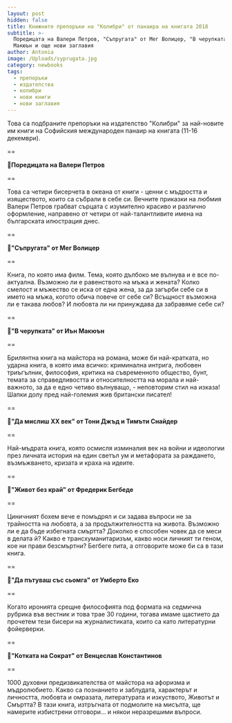 ```yaml
---
layout: post
hidden: false
title: Книжните препоръки на "Колибри" от панаира на книгата 2018
subtitle: >-
  Поредицата на Валери Петров, "Съпругата" от Мег Волицер, "В черупката" от Иън
  Макюън и още нови заглавия
author: Antonia
image: /Uploads/syprugata.jpg
category: newbooks
tags:
  - препоръки
  - издателства
  - колибри
  - нови книги
  - нови заглавия
---
```

Това са подбраните препоръки на издателство "Колибри" за най-новите им книги на Софийския международен панаир на книгата (11-16 декември). 

\==

📗**Поредицата на Валери Петров**

\==

Това са четири бисерчета в океана от книги - ценни с мъдростта и изяществото, които са събрали в себе си. Вечните приказки на любмия Валери Петров грабват сърцата с изумително красиво и различно оформление, направено от четири от най-талантливите имена на българската илюстрация днес.

\==

📗**"Съпругата" от Мег Волицер**

\==

Книга, по която има филм. Тема, която дълбоко ме вълнува и е все по-актуална. Възможно ли е равенството на мъжа и жената? Колко смелост и мъжество се иска от една жена, за да загърби себе си в името на мъжа, когото обича повече от себе си? Всъщност възможна ли е такава любов? И любовта ли ни принуждава да забравяме себе си?

\==

📗**"В черупката" от Иън Макюън**

\==

Брилянтна книга на майстора на романа, може би най-кратката, но ударна книга, в която има всичко: криминална интрига, любовен триъгълник, философия, критика на съвременното общество, бунт, темата за справедливостта и относителността на морала и най-важното, за да е едно четиво вълнуващо, - неповторим стил на изказа! Шапки долу пред най-големия жив британски писател!

\==

📗**"Да мислиш XX век" от Тони Джъд и Тимъти Снайдер**

\==

Най-мъдрата книга, която осмисля изминалия век на войни и идеологии през личната история на един светъл ум и метафората за раждането, възмъжването, кризата и краха на идеите.

\==

📗**"Живот без край" от Фредерик Бегбеде**

\==

Циничният бохем вече е помъдрял и си задава въпроси не за трайността на любовта, а за продължителността на живота. Възможно ли е да бъде избегната смъртта? Доколко е способен човек да се меси в делата й? Какво е трансхуманитаризъм, какво носи личният ти геном, кое ни прави безсмъртни? Бегбеге пита, а отговорите може би са в тази книга.

\==

📗**"Да пътуваш със сьомга" от Умберто Еко**

\==

Когато иронията срещне философията под формата на седмична рубрика във вестник и това трае 30 години, тогава имаме щастието да прочетем тези бисери на журналистиката, които са като литературни фойерверки.

\==

📗**"Котката на Сократ" от Венцеслав Константинов**

\==

1000 духовни предизвикателства от майстора на афоризма и мъдролюбието. Какво са познанието и заблудата, характерът и личността, любовта и омразата, литературата и изкуството, Животът и Смъртта? В тази книга, изтръгната от подмолите на мисълта, ще намерите избистрени отговори... и някои неразрешими въпроси.

